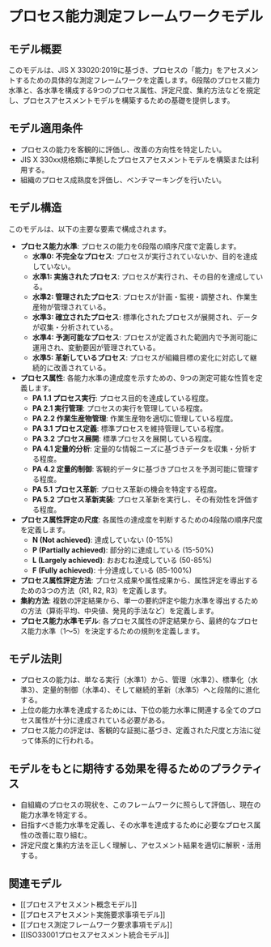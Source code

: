 # プロセス能力測定フレームワークモデル

## モデル概要
このモデルは、JIS X 33020:2019に基づき、プロセスの「能力」をアセスメントするための具体的な測定フレームワークを定義します。6段階のプロセス能力水準と、各水準を構成する9つのプロセス属性、評定尺度、集約方法などを規定し、プロセスアセスメントモデルを構築するための基礎を提供します。

## モデル適用条件
- プロセスの能力を客観的に評価し、改善の方向性を特定したい。
- JIS X 330xx規格類に準拠したプロセスアセスメントモデルを構築または利用する。
- 組織のプロセス成熟度を評価し、ベンチマーキングを行いたい。

## モデル構造
このモデルは、以下の主要な要素で構成されます。

- **プロセス能力水準**: プロセスの能力を6段階の順序尺度で定義します。
    - **水準0: 不完全なプロセス**: プロセスが実行されていないか、目的を達成していない。
    - **水準1: 実施されたプロセス**: プロセスが実行され、その目的を達成している。
    - **水準2: 管理されたプロセス**: プロセスが計画・監視・調整され、作業生産物が管理されている。
    - **水準3: 確立されたプロセス**: 標準化されたプロセスが展開され、データが収集・分析されている。
    - **水準4: 予測可能なプロセス**: プロセスが定義された範囲内で予測可能に運用され、変動要因が管理されている。
    - **水準5: 革新しているプロセス**: プロセスが組織目標の変化に対応して継続的に改善されている。
- **プロセス属性**: 各能力水準の達成度を示すための、9つの測定可能な性質を定義します。
    - **PA 1.1 プロセス実行**: プロセス目的を達成している程度。
    - **PA 2.1 実行管理**: プロセスの実行を管理している程度。
    - **PA 2.2 作業生産物管理**: 作業生産物を適切に管理している程度。
    - **PA 3.1 プロセス定義**: 標準プロセスを維持管理している程度。
    - **PA 3.2 プロセス展開**: 標準プロセスを展開している程度。
    - **PA 4.1 定量的分析**: 定量的な情報ニーズに基づきデータを収集・分析する程度。
    - **PA 4.2 定量的制御**: 客観的データに基づきプロセスを予測可能に管理する程度。
    - **PA 5.1 プロセス革新**: プロセス革新の機会を特定する程度。
    - **PA 5.2 プロセス革新実装**: プロセス革新を実行し、その有効性を評価する程度。
- **プロセス属性評定の尺度**: 各属性の達成度を判断するための4段階の順序尺度を定義します。
    - **N (Not achieved)**: 達成していない (0-15%)
    - **P (Partially achieved)**: 部分的に達成している (15-50%)
    - **L (Largely achieved)**: おおむね達成している (50-85%)
    - **F (Fully achieved)**: 十分達成している (85-100%)
- **プロセス属性評定方法**: プロセス成果や属性成果から、属性評定を導出するための3つの方法（R1, R2, R3）を定義します。
- **集約方法**: 複数の評定結果から、単一の要約評定や能力水準を導出するための方法（算術平均、中央値、発見的手法など）を定義します。
- **プロセス能力水準モデル**: 各プロセス属性の評定結果から、最終的なプロセス能力水準（1〜5）を決定するための規則を定義します。

## モデル法則
- プロセスの能力は、単なる実行（水準1）から、管理（水準2）、標準化（水準3）、定量的制御（水準4）、そして継続的革新（水準5）へと段階的に進化する。
- 上位の能力水準を達成するためには、下位の能力水準に関連する全てのプロセス属性が十分に達成されている必要がある。
- プロセス能力の評定は、客観的な証拠に基づき、定義された尺度と方法に従って体系的に行われる。

## モデルをもとに期待する効果を得るためのプラクティス
- 自組織のプロセスの現状を、このフレームワークに照らして評価し、現在の能力水準を特定する。
- 目指すべき能力水準を定義し、その水準を達成するために必要なプロセス属性の改善に取り組む。
- 評定尺度と集約方法を正しく理解し、アセスメント結果を適切に解釈・活用する。

## 関連モデル
- [[プロセスアセスメント概念モデル]]
- [[プロセスアセスメント実施要求事項モデル]]
- [[プロセス測定フレームワーク要求事項モデル]]
- [[ISO33001プロセスアセスメント統合モデル]]

